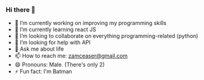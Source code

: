 ### Hi there 👋

- 🔭 I’m currently working on improving my programming skills
- 🌱 I’m currently learning react JS
- 👯 I’m looking to collaborate on everything programming-related (python)
- 🤔 I’m looking for help with API
- 💬 Ask me about life
- 📫 How to reach me: zamceaser@gmail.com
- 😄 Pronouns: Male. (There's only 2)
- ⚡ Fun fact: I'm Batman
